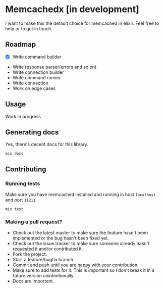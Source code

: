 # Memcachedx [in development]

I want to make this the default choice for memcached in elixir. Feel
free to help or to get in touch.

## Roadmap

- [x] Write command builder 
- Write response parser(errors and so on)
- Write connection builder
- Write command runner
- Write connection
- Work on edge cases

## Usage

Work in progress

## Generating docs

Yes, there's decent docs for this library.

    mix docs

## Contributing

### Running tests

Make sure you have memcached installed and running in host `localhost` and
port `11211`.

    mix test

### Making a pull request?
 
* Check out the latest master to make sure the feature hasn't been implemented or the bug hasn't been fixed yet.
* Check out the issue tracker to make sure someone already hasn't requested it and/or contributed it.
* Fork the project.
* Start a feature/bugfix branch.
* Commit and push until you are happy with your contribution.
* Make sure to add tests for it. This is important so I don't break it in a future version unintentionally.
* Docs are important.
